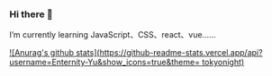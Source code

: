 ### Hi there 👋

I’m currently learning JavaScript、CSS、react、vue......

[![Anurag's github stats](https://github-readme-stats.vercel.app/api?username=Enternity-Yu&show_icons=true&theme= tokyonight)](https://github.com/anuraghazra/github-readme-stats)


<!--
**Enternity-Yu/Enternity-Yu** is a ✨ _special_ ✨ repository because its `README.md` (this file) appears on your GitHub profile.

Here are some ideas to get you started:

- 🔭 I’m currently working on ...
- 🌱 I’m currently learning ...
- 👯 I’m looking to collaborate on ...
- 🤔 I’m looking for help with ...
- 💬 Ask me about ...
- 📫 How to reach me: ...
- 😄 Pronouns: ...
- ⚡ Fun fact: ...
-->
